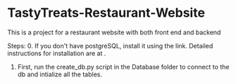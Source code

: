 # TastyTreats-Restaurant-Website
This is a project for a restaurant website with both front end and backend

Steps:
0. If you don't have postgreSQL, install it using the link. Detailed instructions for installation are at .

1. First, run the create_db.py script in the Database folder to connect to the db and intialize all the tables.
